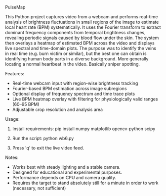 PulseMap


This Python project captures video from a webcam and performs real-time analysis of brightness fluctuations 
in small regions of the image to estimate local heart rate (BPM) systematically. It uses the Fourier transform to 
extract dominant frequency components from temporal brightness changes, revealing periodic signals caused 
by blood flow under the skin. The system then overlays a heatmap of estimated BPM across the video 
and displays live spectral and time-domain plots. The purpose was to identify the veins in real time (e.g. burn victim or 
similar), but the best one can obtain is identifying human body parts in a diverse background.
More generally locating a normal heartbeat in the video. Basically sniper spotting.

Features:
- Real-time webcam input with region-wise brightness tracking
- Fourier-based BPM estimation across image subregions
- Optional display of frequency spectrum and time trace plots
- Live BPM heatmap overlay with filtering for physiologically valid ranges (60–95 BPM)
- Adjustable crop resolution and analysis area

Usage:
1. Install requirements:
   pip install numpy matplotlib opencv-python scipy

2. Run the script:
   python wb6.py

3. Press 'q' to exit the live video feed.

Notes:
- Works best with steady lighting and a stable camera.
- Designed for educational and experimental purposes.
- Performance depends on CPU and camera quality.
- Requires the target to stand absolutely still for a minute in order to work (necessary, not sufficient)


